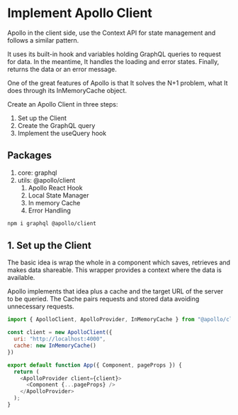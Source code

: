 # Implement Apollo Client

Apollo in the client side, use the Context API for state management and follows a similar pattern.

It uses its built-in hook and variables holding GraphQL queries to request for data. In the meantime, It handles the loading and error states. Finally, returns the data or an error message.

One of the great features of Apollo is that It solves the N+1 problem, what It does through its InMemoryCache object.

Create an Apollo Client in three steps:

1. Set up the Client
2. Create the GraphQL query
3. Implement the useQuery hook

## Packages 

1. core: graphql
2. utils: @apollo/client
      1. Apollo React Hook
      2. Local State Manager
      3. In memory Cache
      4. Error Handling

```bash
npm i graphql @apollo/client
```

## 1. Set up the Client

The basic idea is wrap the whole in a component which saves, retrieves and makes data shareable. This wrapper provides a context where the data is available.

Apollo implements that idea plus a cache and the target URL of the server to be queried. The Cache pairs requests and stored data avoiding unnecessary requests.

```js
import { ApolloClient, ApolloProvider, InMemoryCache } from "@apollo/client";

const client = new ApolloClient({
  uri: "http://localhost:4000",
  cache: new InMemoryCache()
})

export default function App({ Component, pageProps }) {
  return (
    <ApolloProvider client={client}>
      <Component {...pageProps} />
    </ApolloProvider>
  );
}
```
